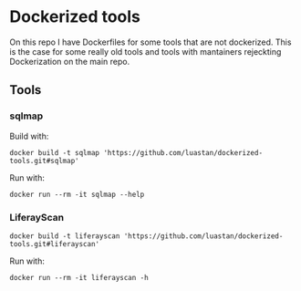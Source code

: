 
# Dockerized tools

On this repo I have Dockerfiles for some tools that are not dockerized. This is the case for some really old tools and tools with mantainers rejeckting Dockerization on the main repo.

## Tools

### sqlmap

Build with:

```shell
docker build -t sqlmap 'https://github.com/luastan/dockerized-tools.git#sqlmap'
```

Run with:

```shell
docker run --rm -it sqlmap --help
```

### LiferayScan

```shell
docker build -t liferayscan 'https://github.com/luastan/dockerized-tools.git#liferayscan'
```

Run with:

```shell
docker run --rm -it liferayscan -h
```